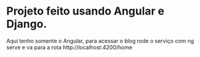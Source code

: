 # Projeto feito usando Angular e Django.

Aqui tenho somente o Angular, para acessar o blog rode o serviço com ng serve e va para a rota http://localhost:4200/home
